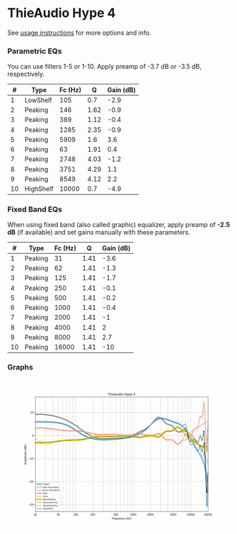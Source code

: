 # ThieAudio Hype 4
See [usage instructions](https://github.com/jaakkopasanen/AutoEq#usage) for more options and info.

### Parametric EQs
You can use filters 1-5 or 1-10. Apply preamp of -3.7 dB or -3.5 dB, respectively.

|   # | Type      |   Fc (Hz) |    Q |   Gain (dB) |
|-----|-----------|-----------|------|-------------|
|   1 | LowShelf  |       105 | 0.7  |        -2.9 |
|   2 | Peaking   |       146 | 1.62 |        -0.9 |
|   3 | Peaking   |       389 | 1.12 |        -0.4 |
|   4 | Peaking   |      1285 | 2.35 |        -0.9 |
|   5 | Peaking   |      5909 | 1.6  |         3.6 |
|   6 | Peaking   |        63 | 1.91 |         0.4 |
|   7 | Peaking   |      2748 | 4.03 |        -1.2 |
|   8 | Peaking   |      3751 | 4.29 |         1.1 |
|   9 | Peaking   |      8549 | 4.12 |         2.2 |
|  10 | HighShelf |     10000 | 0.7  |        -4.9 |

### Fixed Band EQs
When using fixed band (also called graphic) equalizer, apply preamp of **-2.5 dB** (if available) and set gains manually with these parameters.

|   # | Type    |   Fc (Hz) |    Q |   Gain (dB) |
|-----|---------|-----------|------|-------------|
|   1 | Peaking |        31 | 1.41 |        -3.6 |
|   2 | Peaking |        62 | 1.41 |        -1.3 |
|   3 | Peaking |       125 | 1.41 |        -1.7 |
|   4 | Peaking |       250 | 1.41 |        -0.1 |
|   5 | Peaking |       500 | 1.41 |        -0.2 |
|   6 | Peaking |      1000 | 1.41 |        -0.4 |
|   7 | Peaking |      2000 | 1.41 |        -1   |
|   8 | Peaking |      4000 | 1.41 |         2   |
|   9 | Peaking |      8000 | 1.41 |         2.7 |
|  10 | Peaking |     16000 | 1.41 |       -10   |

### Graphs
![](./ThieAudio%20Hype%204.png)
